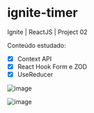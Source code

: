 # ignite-timer
Ignite | ReactJS | Project 02

Conteúdo estudado:
 - [x] Context API
 - [x] React Hook Form e ZOD
 - [x] UseReducer

![image](https://user-images.githubusercontent.com/31345577/208313827-eb603fc3-661b-44e6-997d-f019be0bef5a.png)

![image](https://user-images.githubusercontent.com/31345577/208313845-e26e8c84-b651-4148-9d6d-1061fa269ded.png)
